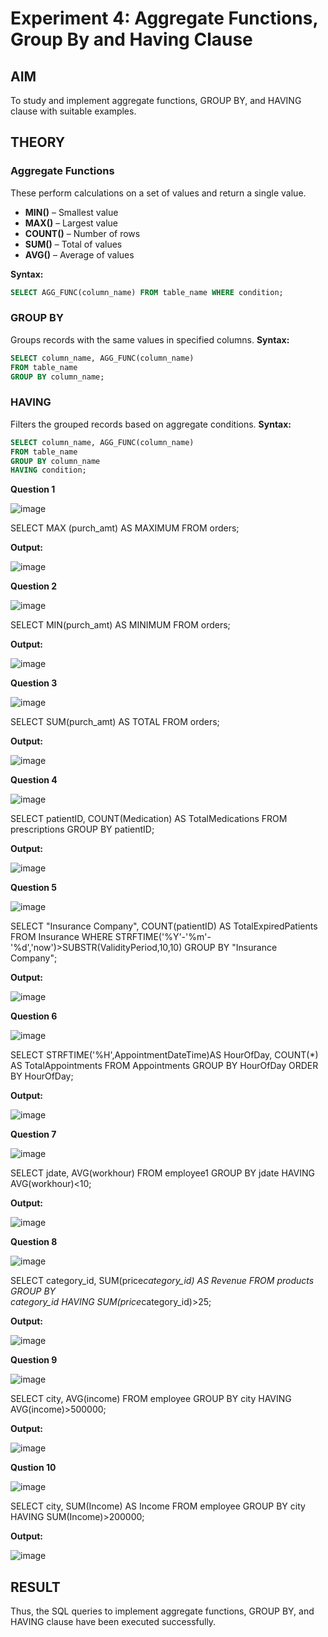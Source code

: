 # Experiment 4: Aggregate Functions, Group By and Having Clause

## AIM
To study and implement aggregate functions, GROUP BY, and HAVING clause with suitable examples.

## THEORY

### Aggregate Functions
These perform calculations on a set of values and return a single value.

- **MIN()** – Smallest value  
- **MAX()** – Largest value  
- **COUNT()** – Number of rows  
- **SUM()** – Total of values  
- **AVG()** – Average of values

**Syntax:**
```sql
SELECT AGG_FUNC(column_name) FROM table_name WHERE condition;
```
### GROUP BY
Groups records with the same values in specified columns.
**Syntax:**
```sql
SELECT column_name, AGG_FUNC(column_name)
FROM table_name
GROUP BY column_name;
```
### HAVING
Filters the grouped records based on aggregate conditions.
**Syntax:**
```sql
SELECT column_name, AGG_FUNC(column_name)
FROM table_name
GROUP BY column_name
HAVING condition;
```

**Question 1**


![image](https://github.com/user-attachments/assets/cf2d9e38-2523-4008-804e-6b616a71e28f)

SELECT MAX (purch_amt) AS MAXIMUM
FROM orders;

**Output:**

![image](https://github.com/user-attachments/assets/ff7f4557-8f0f-4997-afc5-55d6d2b7784c)


**Question 2**


![image](https://github.com/user-attachments/assets/80b8ba6c-cf51-450c-9f9b-774a85895e22)

SELECT MIN(purch_amt) AS MINIMUM
FROM orders;

**Output:**

![image](https://github.com/user-attachments/assets/162550ac-1d35-42cc-bd70-38a58730bc4c)


**Question 3**


![image](https://github.com/user-attachments/assets/4660b417-938b-472c-baa7-3f2f4938af7e)

SELECT SUM(purch_amt) AS TOTAL
FROM orders;

**Output:**

![image](https://github.com/user-attachments/assets/039de0a4-9072-4f11-8066-51f85d5f0af1)

**Question 4**


![image](https://github.com/user-attachments/assets/44f9a01a-4014-44f8-bf97-d2b8528c7150)

SELECT patientID,
    COUNT(Medication) AS TotalMedications
FROM prescriptions
GROUP BY patientID;

**Output:**

![image](https://github.com/user-attachments/assets/e9a6e72e-e2fc-4fd8-9fda-d554ebf93d70)

**Question 5**


![image](https://github.com/user-attachments/assets/00659b23-adbd-42d4-b86f-d8e8c608dae6)


SELECT
    "Insurance Company",
    COUNT(patientID) AS TotalExpiredPatients
FROM
    Insurance
WHERE
    STRFTIME('%Y'-'%m'-'%d','now')>SUBSTR(ValidityPeriod,10,10)
GROUP BY
    "Insurance Company";

**Output:**

![image](https://github.com/user-attachments/assets/ecef4178-4183-4790-ae8b-df2d3e6367b4)


**Question 6**


![image](https://github.com/user-attachments/assets/60f1c66a-8af5-4ac7-80a1-2b58e5275344)

SELECT
    STRFTIME('%H',AppointmentDateTime)AS HourOfDay,
    COUNT(*) AS TotalAppointments
FROM
    Appointments
GROUP BY
    HourOfDay
ORDER BY
    HourOfDay;

**Output:**

![image](https://github.com/user-attachments/assets/55bb6bb8-6182-41ed-9bfa-f4b00e37c458)

**Question 7**


![image](https://github.com/user-attachments/assets/877971ac-9866-449c-878b-f224685c1986)

SELECT
    jdate,
    AVG(workhour) 
FROM
    employee1
GROUP BY
    jdate
HAVING
    AVG(workhour)<10;

**Output:**

![image](https://github.com/user-attachments/assets/f4425dbe-1b9d-462b-b98b-9b11aeed794e)

**Question 8**


![image](https://github.com/user-attachments/assets/7bc532a2-64c8-4b33-b134-9ca0c6e6c573)

SELECT
    category_id,
    SUM(price*category_id) AS Revenue
FROM 
    products
GROUP BY  
    category_id
HAVING
    SUM(price*category_id)>25;

**Output:**

![image](https://github.com/user-attachments/assets/14282ea0-a4dd-446d-934f-55c9209db23c)


**Question 9**


![image](https://github.com/user-attachments/assets/059ad87c-5bb8-4d06-842f-b83e85ee6c99)

SELECT
    city,
    AVG(income) 
FROM
    employee
GROUP BY
    city
HAVING
    AVG(income)>500000;

**Output:**

![image](https://github.com/user-attachments/assets/38ac572d-7510-4f47-8000-3e8c6b1ed75a)

**Qustion 10**


![image](https://github.com/user-attachments/assets/f6ce0bf6-7a94-4faa-bafd-2716780ee233)

SELECT
    city,
    SUM(Income) AS Income
FROM
    employee
GROUP BY
    city
HAVING
    SUM(Income)>200000;

**Output:**

![image](https://github.com/user-attachments/assets/ff1e5f5d-1887-4f9a-b0e9-f92f5a87b685)



## RESULT
Thus, the SQL queries to implement aggregate functions, GROUP BY, and HAVING clause have been executed successfully.
